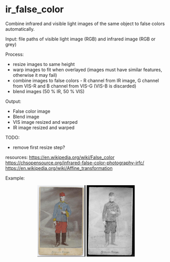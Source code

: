 # ir_false_color

Combine infrared and visible light images of the same object to false colors automatically.

Input: file paths of visible light image (RGB) and infrared image (RGB or grey)

Process:
- resize images to same height
- warp images to fit when overlayed (images must have similar features, otherwise it may fail)
- combine images to false colors - R channel from IR image, 
    G channel from VIS-R and B channel from VIS-G (VIS-B is discarded)
- blend images (50 % IR, 50 % VIS)

Output:
- False color image
- Blend image
- VIS image resized and warped
- IR image resized and warped


TODO:
- remove first resize step? 



resources:
https://en.wikipedia.org/wiki/False_color
https://chsopensource.org/infrared-false-color-photography-irfc/    
https://en.wikipedia.org/wiki/Affine_transformation


Example:


<p align="center">
  <img src="samples/vis_image.jpg" width="150" title="Source images">
  <img src="samples/ir_image.jpg" width="150" alt="">
</p>


